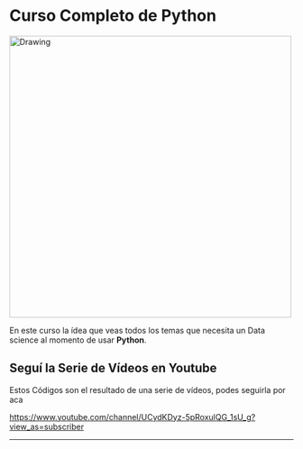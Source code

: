 # Curso Completo de Python

<img src="https://programacion.net/files/article/20170717020730_python-logo.png" alt="Drawing" style="width: 500px;"/>

En este curso la ídea que veas todos los temas que necesita un Data science al momento de usar __Python__.

## Seguí la Serie de Vídeos en Youtube

Estos Códigos son el resultado de una serie de vídeos, podes seguirla por aca 

https://www.youtube.com/channel/UCydKDyz-5pRoxulQG_1sU_g?view_as=subscriber

---
